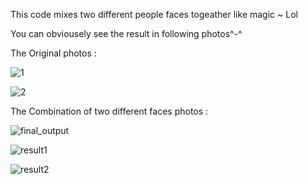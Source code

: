 This code mixes two different people faces togeather like magic ~ Lol

You can obviousely see the result in following photos^-^

The Original photos :

![1](https://user-images.githubusercontent.com/88210093/145552468-0bc32a6c-eeab-47e7-ae11-d0b28d7d27d6.jpg)


![2](https://user-images.githubusercontent.com/88210093/145552498-16b979c6-fd07-45b7-9551-df11a6061086.jpg)


The Combination of two different faces photos :


![final_output](https://user-images.githubusercontent.com/88210093/145552532-3133bbcf-8ecf-406f-ab32-73bd01277a37.jpg)


![result1](https://user-images.githubusercontent.com/88210093/145552593-de15ece3-44b2-4df9-baed-a4a7c3b4ba08.jpg)


![result2](https://user-images.githubusercontent.com/88210093/145552603-3161f7f6-80fc-480a-8c1b-52b355a47bab.jpg)

